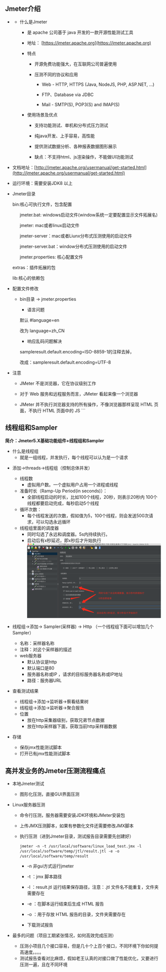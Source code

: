 
## Jmeter介绍
  
- - 什么是Jmeter
    
    - 是 apache 公司基于 java 开发的一款开源性能测试工具
        
    - 地址： [https://jmeter.apache.org](https://jmeter.apache.org)
        
    - 特点
        
        - 开源免费功能强大，在互联网公司普遍使用
            
        - 压测不同的协议和应用
            
            - Web - HTTP, HTTPS (Java, NodeJS, PHP, ASP.NET, …)
                
            - FTP、Database via JDBC
                
            - Mail - SMTP(S), POP3(S) and IMAP(S)
                
    - 使用场景及优点
        
        - 支持功能测试、单机和分布式压力测试
            
        - 纯java开发、上手容易，高性能
            
        - 提供测试数据分析、各种报表数据图形展示
            
        - 缺点：不支持html、js渲染操作，不能做UI功能测试
            
- 文档地址：[http://jmeter.apache.org/usermanual/get-started.html](http://jmeter.apache.org/usermanual/get-started.html)
    
- 运行环境：需要安装JDK8 以上
    
- Jmeter目录
    
    bin:核心可执行文件，包含配置
    
            jmeter.bat: windows启动文件(window系统一定要配置显示文件拓展名)
    
            jmeter: mac或者linux启动文件
    
            jmeter-server：mac或者Liunx分布式压测使用的启动文件
    
            jmeter-server.bat：window分布式压测使用的启动文件
    
            jmeter.properties: 核心配置文件   
    
    extras：插件拓展的包
    
    lib:核心的依赖包
    
- 配置文件修改
    
    - bin目录 -> jmeter.properties
        
        - 语言问题
            
        
        默认 #language=en
        
        改为 language=zh_CN
        
        - 响应乱码问题解决
            
        
         sampleresult.default.encoding=ISO-8859-1的注释去掉，
        
        改成：sampleresult.default.encoding=UTF-8
        
- 注意
    
    - JMeter 不是浏览器，它在协议级别工作
        
    - 对于 Web 服务和远程服务而言，JMeter 看起来像一个浏览器
        
    - JMeter 并不执行浏览器支持的所有操作，不像浏览器那样呈现 HTML 页面，不执行 HTML 页面中的 JS  ```

## 线程组和Sampler

**简介：Jmeter5.X基础功能组件+线程组和Sampler**  
  
- 什么是线程组  
  - 就是一组线程，并发执行，每个线程可以认为是一个请求  
  
* 添加->threads->线程组（控制总体并发）  
  
  * 线程数  
    * 虚拟用户数。一个虚拟用户占用一个进程或线程  
  * 准备时长（Ramp-Up Period(in seconds)）：  
    * 全部线程启动的时长，比如100个线程，20秒，则表示20秒内 100个线程都要启动完成，每秒启动5个线程  
  * 循环次数：  
    * 每个线程发送的次数，假如值为5，100个线程，则会发送500次请求，可以勾选永远循环  
  * 线程组里面的调度器
	  * 同时勾选了永远和调度器。5s内持续执行。
	  * 启动后有x秒延迟，即x秒后才升始执行
![](../../youdaonote-images/Pasted%20image%2020250921150536.png)
* 线程组->添加-> Sampler(采样器) -> Http （一个线程组下面可以增加几个Sampler）  
  * 名称：采样器名称  
  * 注释：对这个采样器的描述  
  * web服务器  
    * 默认协议是http  
    * 默认端口是80  
    * 服务器名称或IP ，请求的目标服务器名称或IP地址  
    * 路径：服务器URL  
  
* 查看测试结果  
  * 线程组->添加->监听器->察看结果树  
  * 线程组->添加->监听器->聚合报告  
  * 位置  
    * 放在http采集器级别，获取兄弟节点数据  
    * 放在http采样器下面，获取当前http采样器数据  
* 存储  
  - 保存jmx性能测试脚本  
  - 打开已有jmx性能测试脚本

## 高并发业务的Jmeter压测流程痛点

* 本地Jmeter测试  
  * 图形化压测，直接GUI界面压测  
  
* Linux服务器压测  
  
  * 命令行压测，服务器需要安装JDK环境和JMeter安装包  
  
  * 上传JMX压测脚本，如果有参数化文件还需要修改JMX脚本  
  
  * 执行压测（进到Jmeter目录，测试报告目录需要先创建好）  
  
    ```  
    jmeter -n -t /usr/local/software/linux_load_test.jmx -l /usr/local/software/temp/jtl/result.jtl -e -o /usr/local/software/temp/result  
    ```  
    - -n 非gui方式运行jmeter  
    - -t ：jmx 脚本路径  
    - -l ：result.jtl 运行结果保存路径，注意：.jtl 文件名不能重复，文件夹需要存在  
    - -e ：在脚本运行结束后生成 HTML 报告  
    - -o ：用于存放 HTML 报告的目录，文件夹需要存在  
  
    - 下载测试报告  
  
* 最多的问题（项目工期紧张情况，如何高效完成压测）  
  * 压测小项目几个接口容易，但是几十个上百个接口，不同环境下你如何提高速度。。。。  
  * 测试报告查看对比麻烦，假如老王认真的对接口做了性能优化，又要进行压测一遍，且在不同环境

